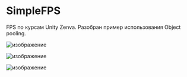 # SimpleFPS
 FPS по курсам Unity Zenva.
 Разобран пример использования Object pooling.
 
 ![изображение](https://user-images.githubusercontent.com/79563332/187176370-29df5977-fbe2-4038-8d12-6169ad61a6d6.png)

![изображение](https://user-images.githubusercontent.com/79563332/187176546-f5d99977-0ce2-4f91-bf55-ea7e6644b43b.png)

![изображение](https://user-images.githubusercontent.com/79563332/187176460-30f6304e-f13a-4a63-8ddf-26f950156b25.png)

